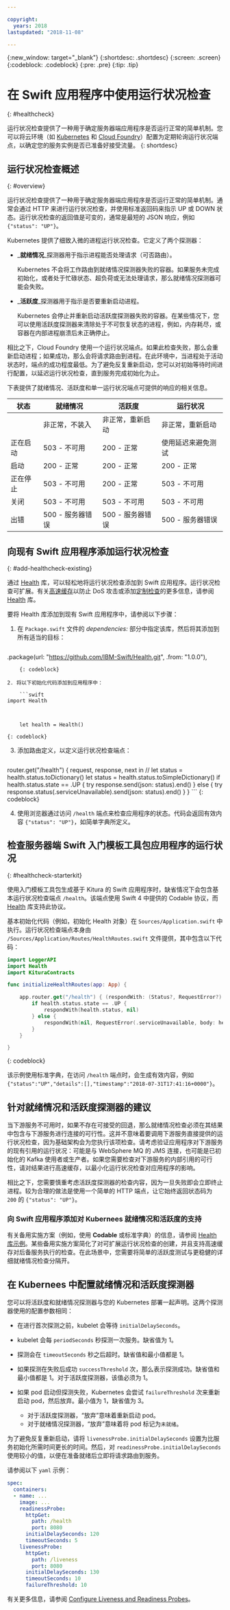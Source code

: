 ```yaml
---

copyright:
  years: 2018
lastupdated: "2018-11-08"

---
```


{:new_window: target="_blank"}
{:shortdesc: .shortdesc}
{:screen: .screen}
{:codeblock: .codeblock}
{:pre: .pre}
{:tip: .tip}

# 在 Swift 应用程序中使用运行状况检查
{: #healthcheck}

运行状况检查提供了一种用于确定服务器端应用程序是否运行正常的简单机制。您可以将云环境（如 [Kubernetes](https://www.ibm.com/cloud/container-service) 和 [Cloud Foundry](https://www.ibm.com/cloud/cloud-foundry)）配置为定期轮询运行状况端点，以确定您的服务实例是否已准备好接受流量。
{: shortdesc}

## 运行状况检查概述
{: #overview}

运行状况检查提供了一种用于确定服务器端应用程序是否运行正常的简单机制。通常会通过 HTTP 来进行运行状况检查，并使用标准返回码来指示 UP 或 DOWN 状态。运行状况检查的返回值是可变的，通常是最短的 JSON 响应，例如 `{"status": "UP"}`。

Kubernetes 提供了细致入微的进程运行状况检查。它定义了两个探测器：

- _**就绪情况**_探测器用于指示进程能否处理请求（可否路由）。

  Kubernetes 不会将工作路由到就绪情况探测器失败的容器。如果服务未完成初始化，或者处于忙碌状态、超负荷或无法处理请求，那么就绪情况探测器可能会失败。

- _**活跃度**_探测器用于指示是否要重新启动进程。

  Kubernetes 会停止并重新启动活跃度探测器失败的容器。在某些情况下，您可以使用活跃度探测器来清除处于不可恢复状态的进程，例如，内存耗尽，或容器在内部进程崩溃后未正确停止。

相比之下，Cloud Foundry 使用一个运行状况端点。如果此检查失败，那么会重新启动进程；如果成功，那么会将请求路由到进程。在此环境中，当进程处于活动状态时，端点的成功程度最低。为了避免反复重新启动，您可以对初始等待时间进行配置，以延迟运行状况检查，直到服务完成初始化为止。

下表提供了就绪情况、活跃度和单一运行状况端点可提供的响应的相关信息。

| 状态     | 就绪情况                    | 活跃度                      | 运行状况                    |
|----------|-----------------------------|----------------------------|---------------------------|
|          | 非正常，不装入              | 非正常，重新启动            | 非正常，重新启动            |
| 正在启动 | 503 - 不可用                | 200 - 正常                  | 使用延迟来避免测试          |
| 启动     | 200 - 正常                  | 200 - 正常                  | 200 - 正常                  |
| 正在停止 | 503 - 不可用                | 200 - 正常                  | 503 - 不可用                |
| 关闭     | 503 - 不可用                | 503 - 不可用                | 503 - 不可用                |
| 出错     | 500 - 服务器错误            | 500 - 服务器错误            | 500 - 服务器错误            |

## 向现有 Swift 应用程序添加运行状况检查
{: #add-healthcheck-existing}

通过 [Health](https://github.com/IBM-Swift/Health) 库，可以轻松地将运行状况检查添加到 Swift 应用程序。运行状况检查可扩展。有关[高速缓存](https://github.com/IBM-Swift/Health#caching)以防止 DoS 攻击或添加[定制检查](https://github.com/IBM-Swift/Health#implementing-a-health-check)的更多信息，请参阅 [Health](https://github.com/IBM-Swift/Health) 库。

要将 Health 库添加到现有 Swift 应用程序中，请参阅以下步骤：

1. 在 `Package.swift` 文件的 *dependencies:* 部分中指定该库，然后将其添加到所有适当的目标：

    ```swift
  .package(url: "https://github.com/IBM-Swift/Health.git", .from: "1.0.0"),
```
    {: codeblock}

2. 将以下初始化代码添加到应用程序中：

    ```swift
import Health



    let health = Health()
```
    {: codeblock}

3. 添加路由定义，以定义运行状况检查端点：

    ```swift
router.get("/health") { request, response, next in
  // let status = health.status.toDictionary()
  let status = health.status.toSimpleDictionary()
  if health.status.state == .UP {
    try response.send(json: status).end()
  } else {
    try response.status(.serviceUnavailable).send(json: status).end()
        }
    }
    ```
    {: codeblock}

4. 使用浏览器通过访问 `/health` 端点来检查应用程序的状态。代码会返回有效内容 `{"status": "UP"}`，如简单字典所定义。

## 检查服务器端 Swift 入门模板工具包应用程序的运行状况
{: #healthcheck-starterkit}

使用入门模板工具包生成基于 Kitura 的 Swift 应用程序时，缺省情况下会包含基本运行状况检查端点 `/health`。该端点使用 Swift 4 中提供的 Codable 协议，而 [Health](https://github.com/IBM-Swift/Health) 库支持此协议。

基本初始化代码（例如，初始化 Health 对象）在 `Sources/Application.swift` 中执行。运行状况检查端点本身由 `/Sources/Application/Routes/HealthRoutes.swift` 文件提供，其中包含以下代码：

```swift
import LoggerAPI
import Health
import KituraContracts

func initializeHealthRoutes(app: App) {

    app.router.get("/health") { (respondWith: (Status?, RequestError?) -> Void) -> Void in
        if health.status.state == .UP {
            respondWith(health.status, nil)
        } else {
            respondWith(nil, RequestError(.serviceUnavailable, body: health.status))
        }
    }

}
```
{: codeblock}

该示例使用标准字典，在访问 `/health` 端点时，会生成有效内容，例如 `{"status":"UP","details":[],"timestamp":"2018-07-31T17:41:16+0000"}`。

## 针对就绪情况和活跃度探测器的建议

当下游服务不可用时，如果不存在可接受的回退，那么就绪情况检查必须在其结果中包含与下游服务进行连接的可行性。这并不意味着要调用下游服务直接提供的运行状况检查，因为基础架构会为您执行该项检查。请考虑验证应用程序对下游服务的现有引用的运行状况：可能是与 WebSphere MQ 的 JMS 连接，也可能是已初始化的 Kafka 使用者或生产者。如果您需要检查对下游服务的内部引用的可行性，请对结果进行高速缓存，以最小化运行状况检查对应用程序的影响。

相比之下，您需要慎重考虑活跃度探测器的检查内容，因为一旦失败即会立即终止进程。较为合理的做法是使用一个简单的 HTTP 端点，让它始终返回状态码为 `200` 的 `{"status": "UP"}`。

### 向 Swift 应用程序添加对 Kubernees 就绪情况和活跃度的支持

有关备用实施方案（例如，使用 **Codable** 或标准字典）的信息，请参阅 [Health 库示例](https://github.com/IBM-Swift/Health#usage)。某些备用实施方案简化了对可扩展运行状况检查的创建，并且支持高速缓存对后备服务执行的检查。在此场景中，您需要将简单的活跃度测试与更稳健的详细就绪情况检查分隔开。

## 在 Kubernees 中配置就绪情况和活跃度探测器

您可以将活跃度和就绪情况探测器与您的 Kubernetes 部署一起声明。这两个探测器使用的配置参数相同：

* 在进行首次探测之前，kubelet 会等待 `initialDelaySeconds`。

* kubelet 会每 `periodSeconds` 秒探测一次服务。缺省值为 1。

* 探测会在 `timeoutSeconds` 秒之后超时。缺省值和最小值都是 1。

* 如果探测在失败后成功 `successThreshold` 次，那么表示探测成功。缺省值和最小值都是 1。对于活跃度探测器，该值必须为 1。

* 如果 pod 启动但探测失败，Kubernetes 会尝试 `failureThreshold` 次来重新启动 pod，然后放弃。最小值为 1，缺省值为 3。
    - 对于活跃度探测器，“放弃”意味着重新启动 pod。
    - 对于就绪情况探测器，“放弃”意味着将 pod 标记为`未就绪`。

为了避免反复重新启动，请将 `livenessProbe.initialDelaySeconds` 设置为比服务初始化所需时间更长的时间。然后，对 `readinessProbe.initialDelaySeconds` 使用较小的值，以便在准备就绪后立即将请求路由到服务。

请参阅以下 `yaml` 示例：
```yaml
spec:
  containers:
  - name: ...
    image: ...
    readinessProbe:
      httpGet:
        path: /health
        port: 8080
      initialDelaySeconds: 120
      timeoutSeconds: 5
    livenessProbe:
      httpGet:
        path: /liveness
        port: 8080
      initialDelaySeconds: 130
      timeoutSeconds: 10
      failureThreshold: 10
```

有关更多信息，请参阅 [Configure Liveness and Readiness Probes](https://kubernetes.io/docs/tasks/configure-pod-container/configure-liveness-readiness-probes/)。
